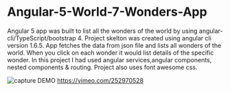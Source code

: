 # Angular-5-World-7-Wonders-App
Angular 5 app was built to list all the wonders of the world by using angular-cli/TypeScript/bootstrap 4. 
Project skelton was created using angular cli version 1.6.5.
App fetches the data from json file and lists all wonders of the world. When you click on each wonder it would list details of the specific wonder.
In this project I had used angular services,angular components, nested components & routing. Project also uses font awesome css.


![capture](https://user-images.githubusercontent.com/35774712/35464573-9a986390-02c4-11e8-9b25-16b59fbdd4a3.PNG)
DEMO https://vimeo.com/252970528
